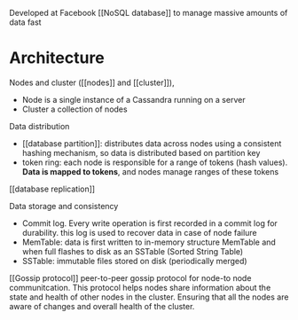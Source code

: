 Developed at Facebook [[NoSQL database]] to manage massive amounts of data fast
# Architecture
Nodes and cluster ([[nodes]] and [[cluster]]),
- Node is a single instance of a Cassandra running on a server
- Cluster a collection of nodes

Data distribution
- [[database partition]]: distributes data across nodes using a consistent hashing mechanism, so data is distributed based on partition key
- token ring: each node is responsible for a range of tokens (hash values). **Data is mapped to tokens**, and nodes manage ranges of these tokens

[[database replication]]

Data storage and consistency
- Commit log. Every write operation is first recorded in a commit log for durability. this log is used to recover data in case of node failure
- MemTable: data is first written to in-memory structure MemTable and when full flashes to disk as an SSTable (Sorted String Table)
- SSTable: immutable files stored on disk (periodically merged)

[[Gossip protocol]]
peer-to-peer gossip protocol for node-to node communitcation. This protocol helps nodes share information about the state and health of other nodes in the cluster. Ensuring that all the nodes are aware of changes and overall health of the cluster.